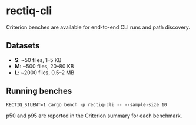 # rectiq-cli

Criterion benches are available for end-to-end CLI runs and path discovery.

## Datasets
- **S**: ~50 files, 1–5 KB
- **M**: ~500 files, 20–80 KB
- **L**: ~2000 files, 0.5–2 MB

## Running benches
```
RECTIQ_SILENT=1 cargo bench -p rectiq-cli -- --sample-size 10
```

p50 and p95 are reported in the Criterion summary for each benchmark.
